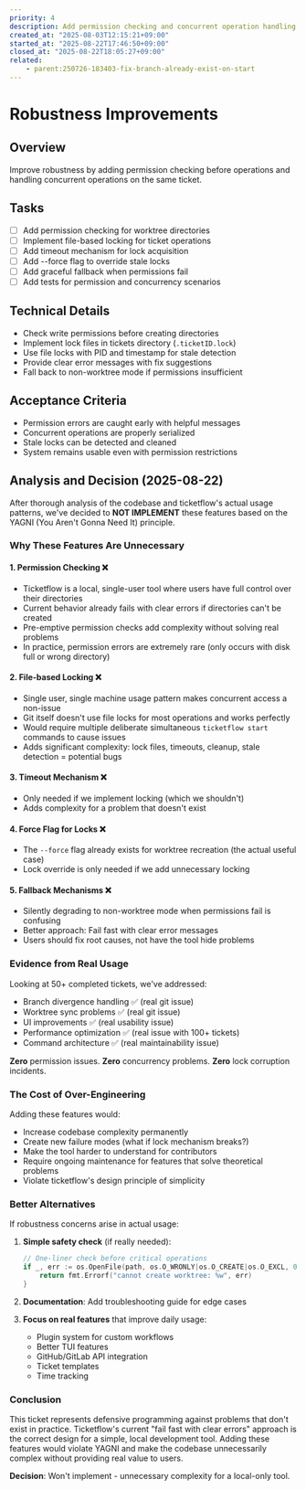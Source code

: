 ```yaml
---
priority: 4
description: Add permission checking and concurrent operation handling
created_at: "2025-08-03T12:15:21+09:00"
started_at: "2025-08-22T17:46:50+09:00"
closed_at: "2025-08-22T18:05:27+09:00"
related:
    - parent:250726-183403-fix-branch-already-exist-on-start
---
```


# Robustness Improvements

## Overview
Improve robustness by adding permission checking before operations and handling concurrent operations on the same ticket.

## Tasks
- [ ] Add permission checking for worktree directories
- [ ] Implement file-based locking for ticket operations
- [ ] Add timeout mechanism for lock acquisition
- [ ] Add --force flag to override stale locks
- [ ] Add graceful fallback when permissions fail
- [ ] Add tests for permission and concurrency scenarios

## Technical Details
- Check write permissions before creating directories
- Implement lock files in tickets directory (`.ticketID.lock`)
- Use file locks with PID and timestamp for stale detection
- Provide clear error messages with fix suggestions
- Fall back to non-worktree mode if permissions insufficient

## Acceptance Criteria
- Permission errors are caught early with helpful messages
- Concurrent operations are properly serialized
- Stale locks can be detected and cleaned
- System remains usable even with permission restrictions

## Analysis and Decision (2025-08-22)

After thorough analysis of the codebase and ticketflow's actual usage patterns, we've decided to **NOT IMPLEMENT** these features based on the YAGNI (You Aren't Gonna Need It) principle.

### Why These Features Are Unnecessary

#### 1. **Permission Checking** ❌
- Ticketflow is a local, single-user tool where users have full control over their directories
- Current behavior already fails with clear errors if directories can't be created
- Pre-emptive permission checks add complexity without solving real problems
- In practice, permission errors are extremely rare (only occurs with disk full or wrong directory)

#### 2. **File-based Locking** ❌
- Single user, single machine usage pattern makes concurrent access a non-issue
- Git itself doesn't use file locks for most operations and works perfectly
- Would require multiple deliberate simultaneous `ticketflow start` commands to cause issues
- Adds significant complexity: lock files, timeouts, cleanup, stale detection = potential bugs

#### 3. **Timeout Mechanism** ❌
- Only needed if we implement locking (which we shouldn't)
- Adds complexity for a problem that doesn't exist

#### 4. **Force Flag for Locks** ❌
- The `--force` flag already exists for worktree recreation (the actual useful case)
- Lock override is only needed if we add unnecessary locking

#### 5. **Fallback Mechanisms** ❌
- Silently degrading to non-worktree mode when permissions fail is confusing
- Better approach: Fail fast with clear error messages
- Users should fix root causes, not have the tool hide problems

### Evidence from Real Usage

Looking at 50+ completed tickets, we've addressed:
- Branch divergence handling ✅ (real git issue)
- Worktree sync problems ✅ (real git issue)
- UI improvements ✅ (real usability issue)
- Performance optimization ✅ (real issue with 100+ tickets)
- Command architecture ✅ (real maintainability issue)

**Zero** permission issues. **Zero** concurrency problems. **Zero** lock corruption incidents.

### The Cost of Over-Engineering

Adding these features would:
- Increase codebase complexity permanently
- Create new failure modes (what if lock mechanism breaks?)
- Make the tool harder to understand for contributors
- Require ongoing maintenance for features that solve theoretical problems
- Violate ticketflow's design principle of simplicity

### Better Alternatives

If robustness concerns arise in actual usage:
1. **Simple safety check** (if really needed):
   ```go
   // One-liner check before critical operations
   if _, err := os.OpenFile(path, os.O_WRONLY|os.O_CREATE|os.O_EXCL, 0600); err != nil {
       return fmt.Errorf("cannot create worktree: %w", err)
   }
   ```

2. **Documentation**: Add troubleshooting guide for edge cases

3. **Focus on real features** that improve daily usage:
   - Plugin system for custom workflows
   - Better TUI features
   - GitHub/GitLab API integration
   - Ticket templates
   - Time tracking

### Conclusion

This ticket represents defensive programming against problems that don't exist in practice. Ticketflow's current "fail fast with clear errors" approach is the correct design for a simple, local development tool. Adding these features would violate YAGNI and make the codebase unnecessarily complex without providing real value to users.

**Decision**: Won't implement - unnecessary complexity for a local-only tool.
